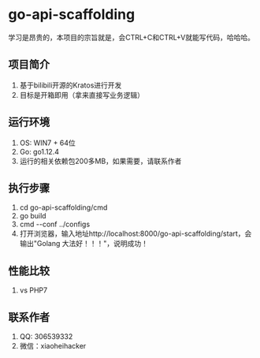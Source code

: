 # go-api-scaffolding
学习是昂贵的，本项目的宗旨就是，会CTRL+C和CTRL+V就能写代码，哈哈哈。

## 项目简介
1. 基于bilibili开源的Kratos进行开发
2. 目标是开箱即用（拿来直接写业务逻辑）

## 运行环境
1. OS: WIN7 + 64位
2. Go: go1.12.4
3. 运行的相关依赖包200多MB，如果需要，请联系作者

## 执行步骤
1. cd go-api-scaffolding/cmd
2. go build
3. cmd --conf ../configs
4. 打开浏览器，输入地址http://localhost:8000/go-api-scaffolding/start，会输出"Golang 大法好！！！"，说明成功！

## 性能比较
1. vs PHP7

## 联系作者
1. QQ: 306539332
2. 微信：xiaoheihacker